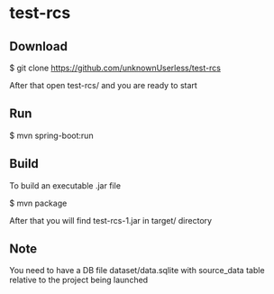 # test-rcs

## Download

$ git clone https://github.com/unknownUserless/test-rcs

After that open test-rcs/ and you are ready to start

## Run

$ mvn spring-boot:run

## Build

To build an executable .jar file 

$ mvn package

After that you will find test-rcs-1.jar in target/ directory

## Note

You need to have a DB file dataset/data.sqlite with source_data table relative to the project being launched
